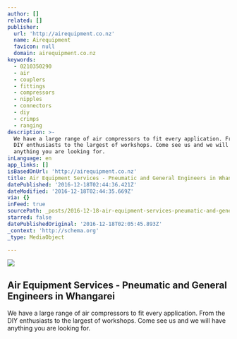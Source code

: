 ```yaml
---
author: []
related: []
publisher:
  url: 'http://airequipment.co.nz'
  name: Airequipment
  favicon: null
  domain: airequipment.co.nz
keywords:
  - 0210350290
  - air
  - couplers
  - fittings
  - compressors
  - nipples
  - connectors
  - diy
  - crimps
  - ranging
description: >-
  We have a large range of air compressors to fit every application. From the
  DIY enthusiasts to the largest of workshops. Come see us and we will have
  anything you are looking for.
inLanguage: en
app_links: []
isBasedOnUrl: 'http://airequipment.co.nz'
title: Air Equipment Services - Pneumatic and General Engineers in Whangarei
datePublished: '2016-12-18T02:44:36.421Z'
dateModified: '2016-12-18T02:44:35.669Z'
via: {}
inFeed: true
sourcePath: _posts/2016-12-18-air-equipment-services-pneumatic-and-general-engineers-in.md
starred: false
datePublishedOriginal: '2016-12-18T02:05:45.893Z'
_context: 'http://schema.org'
_type: MediaObject

---
```

<article style=""><img src="https://imgflo.herokuapp.com/graph/2b2431f8e7ba7b0/b55e4fbac685a0f108824dbdc54f30d7/noop.png?input=http%3A%2F%2Fairequipment.co.nz%2Fwp-content%2Fuploads%2F2015%2F02%2FBlueline_Pro_as0000080_456-1-300x292.png" /><h1>Air Equipment Services - Pneumatic and General Engineers in Whangarei</h1><p>We have a large range of air compressors to fit every application. From the DIY enthusiasts to the largest of workshops. Come see us and we will have anything you are looking for.</p></article>